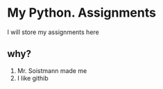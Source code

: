 # My Python. Assignments 
I will store my assignments here 
## why?

1. Mr. Soistmann made me 
1. I like githib